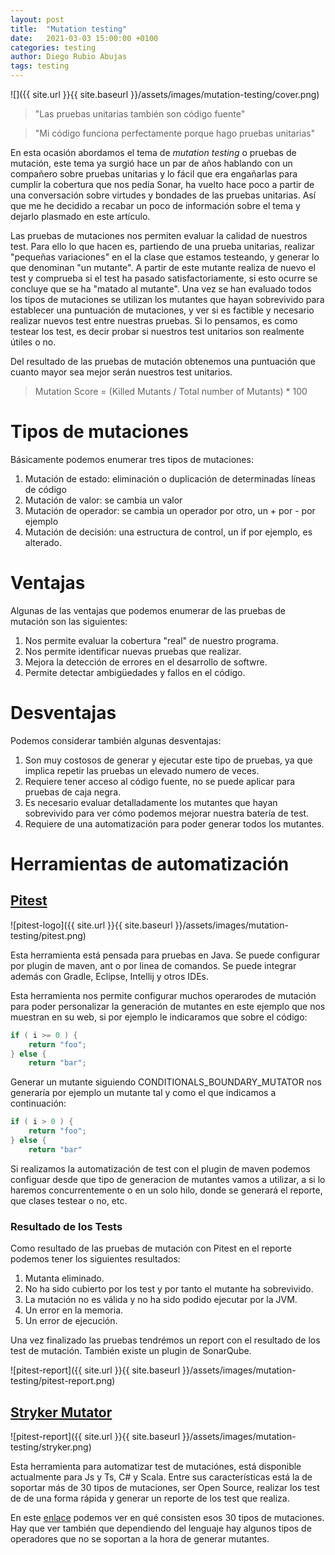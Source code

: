 ```yaml
---
layout: post
title:  "Mutation testing"
date:   2021-03-03 15:00:00 +0100
categories: testing
author: Diego Rubio Abujas
tags: testing
---
```


![]({{ site.url }}{{ site.baseurl }}/assets/images/mutation-testing/cover.png)

> "Las pruebas unitarias también son código fuente"

> "Mi código funciona perfectamente porque hago pruebas unitarias"

En esta ocasión abordamos el tema de *mutation testing* o pruebas de mutación, este tema ya surgió hace un par de años hablando con un compañero sobre pruebas unitarias y lo fácil que era engañarlas para cumplir la cobertura que nos pedía Sonar, ha vuelto hace poco a partir de una conversación sobre virtudes y bondades de las pruebas unitarias. Así que me he decidido a recabar un poco de información sobre el tema y dejarlo plasmado en este artículo.

Las pruebas de mutaciones nos permiten evaluar la calidad de nuestros test. Para ello lo que hacen es, partiendo de una prueba unitarias, realizar "pequeñas variaciones" en el la clase que estamos testeando, y generar lo que denominan "un mutante". A partir de este mutante realiza de nuevo el test y comprueba si el test ha pasado satisfactoriamente, si esto ocurre se concluye que se ha "matado al mutante". Una vez se han evaluado todos los tipos de mutaciones se utilizan los mutantes que hayan sobrevivido para establecer una puntuación de mutaciones, y ver si es factible y necesario realizar nuevos test entre nuestras pruebas. Si lo pensamos, es como testear los test, es decir probar si nuestros test unitarios son realmente útiles o no. 

Del resultado de las pruebas de mutación obtenemos una puntuación que cuanto mayor sea mejor serán nuestros test unitarios.

> Mutation Score = (Killed Mutants / Total number of Mutants) * 100

# Tipos de mutaciones

Básicamente podemos enumerar tres tipos de mutaciones:

1. Mutación de estado: eliminación o duplicación de determinadas líneas de código
2. Mutación de valor: se cambia un valor
3. Mutación de operador: se cambia un operador por otro, un + por - por ejemplo
4. Mutación de decisión: una estructura de control, un if por ejemplo, es alterado.

# Ventajas

Algunas de las ventajas que podemos enumerar de las pruebas de mutación son las siguientes:

1. Nos permite evaluar la cobertura "real" de nuestro programa.
2. Nos permite identificar nuevas pruebas que realizar.
3. Mejora la detección de errores en el desarrollo de softwre.
4. Permite detectar ambigüedades y fallos en el código.

# Desventajas

Podemos considerar también algunas desventajas:

1. Son muy costosos de generar y ejecutar este tipo de pruebas, ya que implica repetir las pruebas un elevado numero de veces. 
2. Requiere tener acceso al código fuente, no se puede aplicar para pruebas de caja negra.
3. Es necesario evaluar detalladamente los mutantes que hayan sobrevivido para ver cómo podemos mejorar nuestra batería de test.
4. Requiere de una automatización para poder generar todos los mutantes.

# Herramientas de automatización

## [Pitest](http://pitest.org/)

![pitest-logo]({{ site.url }}{{ site.baseurl }}/assets/images/mutation-testing/pitest.png)

Esta herramienta está pensada para pruebas en Java. Se puede configurar por plugin de maven, ant o por linea de comandos. Se puede integrar además con Gradle, Eclipse, Intellij y otros IDEs. 

Esta herramienta nos permite configurar muchos operarodes de mutación para poder personalizar la generación de mutantes en este ejemplo que nos muestran en su web, si por ejemplo le indicaramos que sobre el código:

```java
if ( i >= 0 ) {
    return "foo";
} else {
    return "bar";
```

Generar un mutante siguiendo CONDITIONALS_BOUNDARY_MUTATOR nos generaría por ejemplo un mutante tal y como el que indicamos a continuación:

```java
if ( i > 0 ) {
    return "foo";
} else {
    return "bar"
```

Si realizamos la automatización de test con el plugin de maven podemos configuar desde que tipo de generacion de mutantes vamos a utilizar, a si lo haremos concurrentemente o en un solo hilo, donde se generará el reporte, que clases testear o no, etc.

### Resultado de los Tests

Como resultado de las pruebas de mutación con Pitest en el reporte podemos tener los siguientes resultados:

1. Mutanta eliminado.
2. No ha sido cubierto por los test y por tanto el mutante ha sobrevivido. 
3. La mutación no es válida y no ha sido podido ejecutar por la JVM.
4. Un error en la memoria.
5. Un error de ejecución.

Una vez finalizado las pruebas tendrémos un report con el resultado de los test de mutación. También existe un plugin de SonarQube.

![pitest-report]({{ site.url }}{{ site.baseurl }}/assets/images/mutation-testing/pitest-report.png)

## [Stryker Mutator](https://stryker-mutator.io)

![pitest-report]({{ site.url }}{{ site.baseurl }}/assets/images/mutation-testing/stryker.png)

Esta herramienta para automatizar test de mutaciónes, está disponible actualmente para Js y Ts, C# y Scala. Entre sus características está la de soportar más de 30 tipos de mutaciones, ser Open Source, realizar los test de de una forma rápida y generar un reporte de los test que realiza.

En este [enlace](https://stryker-mutator.io/docs/mutation-testing-elements/supported-mutators/) podemos ver en qué consisten esos 30 tipos de mutaciones. Hay que ver también que dependiendo del lenguaje hay algunos tipos de operadores que no se soportan a la hora de generar mutantes.

[](https://www.notion.so/Mutation-Testing-ba27029528544907a5fa6ee7188c5a0d#1444f50f23db4f90bf5ecefd52a285a7)
